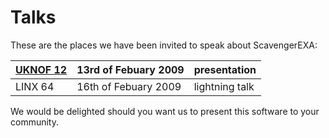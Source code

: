 # Talks #

These are the places we have been invited to speak about ScavengerEXA:

| [UKNOF 12](http://scavengerexa.googlecode.com/hg/documentation/presentation/uknof12.pdf)| 13rd of Febuary  2009| presentation|
|:----------------------------------------------------------------------------------------|:---------------------|:------------|
|LINX 64| 16th of Febuary 2009| lightning talk|

We would be delighted should you want us to present this software to your community.